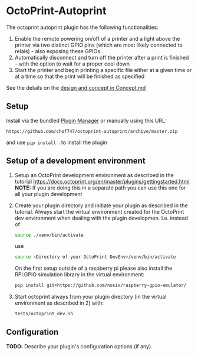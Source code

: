 # OctoPrint-Autoprint

The octoprint autoprint plugin has the following functionalities:

1. Enable the remote powering on/off of a printer and a light above the printer via two distinct
   GPIO pins (which are most likely connected to relais) - also exposing these GPIOs
2. Automatically disconnect and turn off the printer after a print is finished - with the option
   to wait for a proper cool down
3. Start the printer and begin printing a specific file either at a given time or at a time
   so that the print will be finished as specified 

See the details on the [design and concept in Concept.md](Concept.md) 

## Setup

Install via the bundled [Plugin Manager](https://docs.octoprint.org/en/master/bundledplugins/pluginmanager.html)
or manually using this URL:

    https://github.com/chof747/octoprint-autoprint/archive/master.zip

and use `pip install .`to install the plugin

## Setup of a development environment

1. Setup an OctoPrint development environment as described in the tutorial
   https://docs.octoprint.org/en/master/plugins/gettingstarted.html
   **NOTE:** If you are doing this in a separate path you can use this one for all your 
   plugin development 

2. Create your plugin directory and initiate your plugin as described in the tutorial. 
   Always start the virtual environment created for the OctoPrint dev environment when dealing with the plugin developmen.
   I.e. instead of
   ```sh
   source ./venv/bin/activate
   ```
   use 
   ```sh
   source <Directory of your OctoPrint DevEnv>/venv/bin/activate
   ```
   On the first setup outside of a raspberry pi please also install the RPi.GPIO simulation library in the virtual environment:
   ```sh
   pip install git+https://github.com/nosix/raspberry-gpio-emulator/
   ```

3. Start octoprint always from your plugin directory (in the virtual environment as described    in  2) with:
   ```sh 
   tests/octoprint_dev.sh
   ```

## Configuration

**TODO:** Describe your plugin's configuration options (if any).
